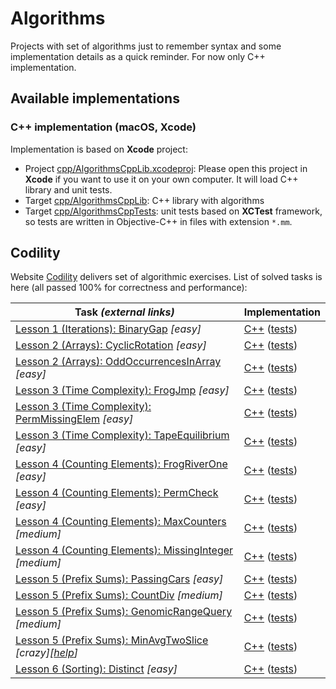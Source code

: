 # Algorithms

Projects with set of algorithms just to remember syntax and some implementation details as a quick reminder. For now only C++ implementation.

## Available implementations

### C++ implementation (macOS, Xcode)

Implementation is based on **Xcode** project:

- Project [cpp/AlgorithmsCppLib.xcodeproj](cpp/AlgorithmsCppLib.xcodeproj): Please open this project in **Xcode** if you want to use it on your own computer. It will load C++ library and unit tests.
- Target [cpp/AlgorithmsCppLib](cpp/AlgorithmsCppLib/): C++ library with algorithms
- Target [cpp/AlgorithmsCppTests](cpp/AlgorithmsCppTests/): unit tests based on **XCTest** framework, so tests are written in Objective-C++ in files with extension `*.mm`.

## Codility

Website [Codility](https://app.codility.com/programmers/) delivers set of algorithmic exercises. List of solved tasks is here (all passed 100% for correctness and performance):

| Task *(external links)* | Implementation |
|---|---|
| [Lesson 1 (Iterations): BinaryGap](https://app.codility.com/programmers/lessons/1-iterations/binary_gap/) *[easy]* | [C++](cpp/AlgorithmsCppLib/Codility/BinaryGap.cpp) ([tests](cpp/AlgorithmsCppTests/Codility/BinaryGapTests.mm)) |
| [Lesson 2 (Arrays): CyclicRotation](https://app.codility.com/programmers/lessons/2-arrays/cyclic_rotation/) *[easy]* | [C++](cpp/AlgorithmsCppLib/Codility/CyclicRotation.cpp) ([tests](cpp/AlgorithmsCppTests/Codility/CyclicRotationTests.mm)) |
| [Lesson 2 (Arrays): OddOccurrencesInArray](https://app.codility.com/programmers/lessons/2-arrays/odd_occurrences_in_array/) *[easy]* | [C++](cpp/AlgorithmsCppLib/Codility/OddOccurrencesInArray.cpp) ([tests](cpp/AlgorithmsCppTests/Codility/OddOccurrencesInArrayTests.mm)) |
| [Lesson 3 (Time Complexity): FrogJmp](https://app.codility.com/programmers/lessons/3-time_complexity/frog_jmp/) *[easy]* | [C++](cpp/AlgorithmsCppLib/Codility/FrogJmp.cpp) ([tests](cpp/AlgorithmsCppTests/Codility/FrogJmpTests.mm)) |
| [Lesson 3 (Time Complexity): PermMissingElem](https://app.codility.com/programmers/lessons/3-time_complexity/perm_missing_elem/) *[easy]* | [C++](cpp/AlgorithmsCppLib/Codility/PermCheck.cpp) ([tests](cpp/AlgorithmsCppTests/Codility/PermCheckTests.mm)) |
| [Lesson 3 (Time Complexity): TapeEquilibrium](https://app.codility.com/programmers/lessons/3-time_complexity/tape_equilibrium/) *[easy]* | [C++](cpp/AlgorithmsCppLib/Codility/TapeEquilibrium.cpp) ([tests](cpp/AlgorithmsCppTests/Codility/TapeEquilibriumTests.mm)) |
| [Lesson 4 (Counting Elements): FrogRiverOne](https://app.codility.com/programmers/lessons/4-counting_elements/frog_river_one/) *[easy]* | [C++](cpp/AlgorithmsCppLib/Codility/FrogRiverOne.cpp) ([tests](cpp/AlgorithmsCppTests/Codility/FrogRiverOneTests.mm)) |
| [Lesson 4 (Counting Elements): PermCheck](https://app.codility.com/programmers/lessons/4-counting_elements/perm_check/) *[easy]* | [C++](cpp/AlgorithmsCppLib/Codility/PermCheck.cpp) ([tests](cpp/AlgorithmsCppTests/Codility/PermCheckTests.mm)) |
| [Lesson 4 (Counting Elements): MaxCounters](https://app.codility.com/programmers/lessons/4-counting_elements/max_counters/) *[medium]* | [C++](cpp/AlgorithmsCppLib/Codility/MaxCounters.cpp) ([tests](cpp/AlgorithmsCppTests/Codility/MaxCountersTests.mm)) |
| [Lesson 4 (Counting Elements): MissingInteger](https://app.codility.com/programmers/lessons/4-counting_elements/missing_integer/) *[medium]* | [C++](cpp/AlgorithmsCppLib/Codility/MissingInteger.cpp) ([tests](cpp/AlgorithmsCppTests/Codility/MissingIntegerTests.mm)) |
| [Lesson 5 (Prefix Sums): PassingCars](https://app.codility.com/programmers/lessons/5-prefix_sums/passing_cars/) *[easy]* | [C++](cpp/AlgorithmsCppLib/Codility/PassingCars.cpp) ([tests](cpp/AlgorithmsCppTests/Codility/PassingCarsTests.mm)) |
| [Lesson 5 (Prefix Sums): CountDiv](https://app.codility.com/programmers/lessons/5-prefix_sums/count_div/) *[medium]* | [C++](cpp/AlgorithmsCppLib/Codility/CountDiv.cpp) ([tests](cpp/AlgorithmsCppTests/Codility/CountDivTests.mm)) |
| [Lesson 5 (Prefix Sums): GenomicRangeQuery](https://app.codility.com/programmers/lessons/5-prefix_sums/genomic_range_query/) *[medium]* | [C++](cpp/AlgorithmsCppLib/Codility/GenomicRangeQuery.cpp) ([tests](cpp/AlgorithmsCppTests/Codility/GenomicRangeQueryTests.mm)) |
| [Lesson 5 (Prefix Sums): MinAvgTwoSlice](https://app.codility.com/programmers/lessons/5-prefix_sums/min_avg_two_slice/) *[crazy][[help](https://codesays.com/2014/solution-to-min-avg-two-slice-by-codility/)]* | [C++](cpp/AlgorithmsCppLib/Codility/MinAvgTwoSlice.cpp) ([tests](cpp/AlgorithmsCppTests/Codility/MinAvgTwoSliceTests.mm)) |
| [Lesson 6 (Sorting): Distinct](https://app.codility.com/programmers/lessons/6-sorting/distinct/) *[easy]* | [C++](cpp/AlgorithmsCppLib/Codility/Distinct.cpp) ([tests](cpp/AlgorithmsCppTests/Codility/DistinctTests.mm)) |
